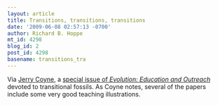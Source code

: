```yaml
---
layout: article
title: Transitions, transitions, transitions
date: '2009-06-08 02:57:13 -0700'
author: Richard B. Hoppe
mt_id: 4298
blog_id: 2
post_id: 4298
basename: transitions_tra
---
```

Via [Jerry Coyne](http://whyevolutionistrue.wordpress.com/2009/06/07/transitional-fossils/), a [special issue of _Evolution: Education and Outreach_](http://www.springerlink.com/content/x1r804782707/?p=3d45207ea6724d2e9211a5a2df89e527&amp;pi=0) devoted to transitional fossils.  As Coyne notes, several of the papers include some very good teaching illustrations.
